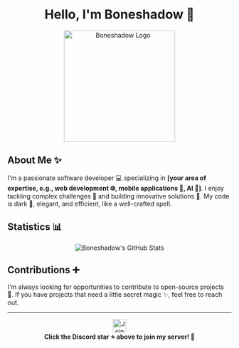 <div align="center">
  <h1>Hello, I'm Boneshadow 👋</h1>
</div>

<div align="center">
  <img src="https://i.pinimg.com/originals/b3/7f/1c/b37f1c3627e2259afdd71b9af6b33b3e.jpg" alt="Boneshadow Logo" width="250" height="250">
</div>

## About Me ✨

I'm a passionate software developer 💻 specializing in **[your area of expertise, e.g., web development 🌐, mobile applications 📱, AI 🤖]**. I enjoy tackling complex challenges 🧩 and building innovative solutions 🚀. My code is dark 🖤, elegant, and efficient, like a well-crafted spell.

## Statistics 📊

<div align="center">
  <img src="https://github-readme-stats.vercel.app/api?username=Boneshadow&show_icons=true&theme=tokyonight&count_private=true&include_all_commits=true" alt="Boneshadow's GitHub Stats">
</div>

## Contributions ➕

I'm always looking for opportunities to contribute to open-source projects 📂. If you have projects that need a little secret magic ✨, feel free to reach out.

---

<div align="center">
  <a href="https://discord.gg/4VAEHGcSeY" target="_blank">
    <img src="https://i.pinimg.com/originals/e4/96/0c/e4960c1d084132279f17ca869846c00c.gif" alt="Join my Discord server!" width="30" height="30">
  </a>
</div>

<div align="center">
  <strong>Click the Discord star ⭐ above to join my server! 💬</strong>
</div>
